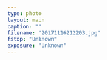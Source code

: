```yaml
---
type: photo
layout: main
caption: ""
filename: "20171116212203.jpg"
fstop: "Unknown"
exposure: "Unknown"
---
```


